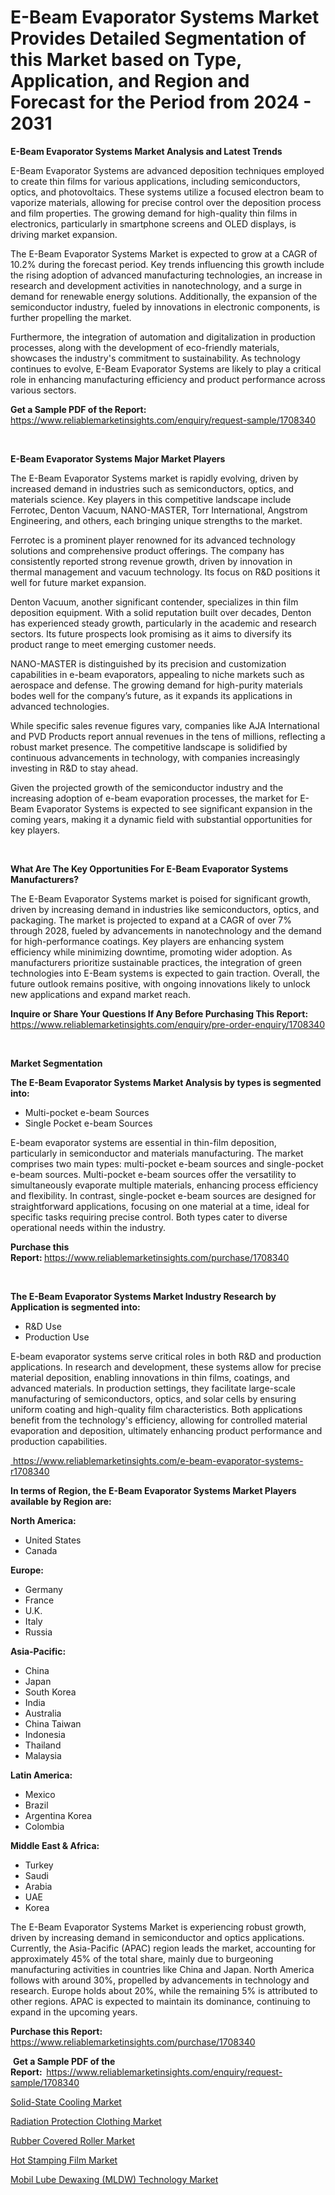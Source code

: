 <p><h1>E-Beam Evaporator Systems Market Provides Detailed Segmentation of this Market based on Type, Application, and Region and Forecast for the Period from 2024 - 2031</h1></p><p><strong>E-Beam Evaporator Systems Market Analysis and Latest Trends</strong></p>
<p><p>E-Beam Evaporator Systems are advanced deposition techniques employed to create thin films for various applications, including semiconductors, optics, and photovoltaics. These systems utilize a focused electron beam to vaporize materials, allowing for precise control over the deposition process and film properties. The growing demand for high-quality thin films in electronics, particularly in smartphone screens and OLED displays, is driving market expansion.</p><p>The E-Beam Evaporator Systems Market is expected to grow at a CAGR of 10.2% during the forecast period. Key trends influencing this growth include the rising adoption of advanced manufacturing technologies, an increase in research and development activities in nanotechnology, and a surge in demand for renewable energy solutions. Additionally, the expansion of the semiconductor industry, fueled by innovations in electronic components, is further propelling the market.</p><p>Furthermore, the integration of automation and digitalization in production processes, along with the development of eco-friendly materials, showcases the industry's commitment to sustainability. As technology continues to evolve, E-Beam Evaporator Systems are likely to play a critical role in enhancing manufacturing efficiency and product performance across various sectors.</p></p>
<p><strong>Get a Sample PDF of the Report:&nbsp;</strong> <a href="https://www.reliablemarketinsights.com/enquiry/request-sample/1708340?utm_campaign=1331&utm_medium=2&utm_source=Github&utm_content=ia&utm_term=07102024&utm_id=e-beam-evaporator-systems">https://www.reliablemarketinsights.com/enquiry/request-sample/1708340</a></p>
<p>&nbsp;</p>
<p><strong>E-Beam Evaporator Systems Major Market Players</strong></p>
<p><p>The E-Beam Evaporator Systems market is rapidly evolving, driven by increased demand in industries such as semiconductors, optics, and materials science. Key players in this competitive landscape include Ferrotec, Denton Vacuum, NANO-MASTER, Torr International, Angstrom Engineering, and others, each bringing unique strengths to the market.</p><p>Ferrotec is a prominent player renowned for its advanced technology solutions and comprehensive product offerings. The company has consistently reported strong revenue growth, driven by innovation in thermal management and vacuum technology. Its focus on R&D positions it well for future market expansion.</p><p>Denton Vacuum, another significant contender, specializes in thin film deposition equipment. With a solid reputation built over decades, Denton has experienced steady growth, particularly in the academic and research sectors. Its future prospects look promising as it aims to diversify its product range to meet emerging customer needs.</p><p>NANO-MASTER is distinguished by its precision and customization capabilities in e-beam evaporators, appealing to niche markets such as aerospace and defense. The growing demand for high-purity materials bodes well for the company’s future, as it expands its applications in advanced technologies.</p><p>While specific sales revenue figures vary, companies like AJA International and PVD Products report annual revenues in the tens of millions, reflecting a robust market presence. The competitive landscape is solidified by continuous advancements in technology, with companies increasingly investing in R&D to stay ahead.</p><p>Given the projected growth of the semiconductor industry and the increasing adoption of e-beam evaporation processes, the market for E-Beam Evaporator Systems is expected to see significant expansion in the coming years, making it a dynamic field with substantial opportunities for key players.</p></p>
<p>&nbsp;</p>
<p><strong>What Are The Key Opportunities For E-Beam Evaporator Systems Manufacturers?</strong></p>
<p><p>The E-Beam Evaporator Systems market is poised for significant growth, driven by increasing demand in industries like semiconductors, optics, and packaging. The market is projected to expand at a CAGR of over 7% through 2028, fueled by advancements in nanotechnology and the demand for high-performance coatings. Key players are enhancing system efficiency while minimizing downtime, promoting wider adoption. As manufacturers prioritize sustainable practices, the integration of green technologies into E-Beam systems is expected to gain traction. Overall, the future outlook remains positive, with ongoing innovations likely to unlock new applications and expand market reach.</p></p>
<p><strong>Inquire or Share Your Questions If Any Before Purchasing This Report:</strong> <a href="https://www.reliablemarketinsights.com/enquiry/pre-order-enquiry/1708340?utm_campaign=1331&utm_medium=2&utm_source=Github&utm_content=ia&utm_term=07102024&utm_id=e-beam-evaporator-systems">https://www.reliablemarketinsights.com/enquiry/pre-order-enquiry/1708340</a></p>
<p>&nbsp;</p>
<p><strong>Market Segmentation</strong></p>
<p><strong>The E-Beam Evaporator Systems Market Analysis by types is segmented into:</strong></p>
<p><ul><li>Multi-pocket e-beam Sources</li><li>Single Pocket e-beam Sources</li></ul></p>
<p><p>E-beam evaporator systems are essential in thin-film deposition, particularly in semiconductor and materials manufacturing. The market comprises two main types: multi-pocket e-beam sources and single-pocket e-beam sources. Multi-pocket e-beam sources offer the versatility to simultaneously evaporate multiple materials, enhancing process efficiency and flexibility. In contrast, single-pocket e-beam sources are designed for straightforward applications, focusing on one material at a time, ideal for specific tasks requiring precise control. Both types cater to diverse operational needs within the industry.</p></p>
<p><strong>Purchase this Report:&nbsp;</strong><a href="https://www.reliablemarketinsights.com/purchase/1708340?utm_campaign=1331&utm_medium=2&utm_source=Github&utm_content=ia&utm_term=07102024&utm_id=e-beam-evaporator-systems">https://www.reliablemarketinsights.com/purchase/1708340</a></p>
<p>&nbsp;</p>
<p><strong>The E-Beam Evaporator Systems Market Industry Research by Application is segmented into:</strong></p>
<p><ul><li>R&D Use</li><li>Production Use</li></ul></p>
<p><p>E-beam evaporator systems serve critical roles in both R&D and production applications. In research and development, these systems allow for precise material deposition, enabling innovations in thin films, coatings, and advanced materials. In production settings, they facilitate large-scale manufacturing of semiconductors, optics, and solar cells by ensuring uniform coating and high-quality film characteristics. Both applications benefit from the technology's efficiency, allowing for controlled material evaporation and deposition, ultimately enhancing product performance and production capabilities.</p></p>
<p><a href="https://www.reliablemarketinsights.com/e-beam-evaporator-systems-r1708340?utm_campaign=1331&utm_medium=2&utm_source=Github&utm_content=ia&utm_term=07102024&utm_id=e-beam-evaporator-systems">&nbsp;https://www.reliablemarketinsights.com/e-beam-evaporator-systems-r1708340</a></p>
<p><strong>In terms of Region, the E-Beam Evaporator Systems Market Players available by Region are:</strong></p>
<p>
    <p> <strong> North America: </strong>
        <ul>
            <li>United States</li>
            <li>Canada</li>
        </ul>
        </p> 
    <p> <strong> Europe: </strong>
        <ul>
            <li>Germany</li>
            <li>France</li>
            <li>U.K.</li>
            <li>Italy</li>
            <li>Russia</li>
        </ul>
        </p> 
    <p> <strong> Asia-Pacific: </strong>
        <ul>
            <li>China</li>
            <li>Japan</li>
            <li>South Korea</li>
            <li>India</li>
            <li>Australia</li>
            <li>China Taiwan</li>
            <li>Indonesia</li>
            <li>Thailand</li>
            <li>Malaysia</li>
        </ul>
        </p> 
    <p> <strong> Latin America: </strong>
        <ul>
            <li>Mexico</li>
            <li>Brazil</li>
            <li>Argentina Korea</li>
            <li>Colombia</li>
        </ul>
        </p> 
    <p> <strong> Middle East & Africa: </strong>
        <ul>
            <li>Turkey</li>
            <li>Saudi</li>
            <li>Arabia</li>
            <li>UAE</li>
            <li>Korea</li>
        </ul>
    </p>
    </p>
<p><p>The E-Beam Evaporator Systems Market is experiencing robust growth, driven by increasing demand in semiconductor and optics applications. Currently, the Asia-Pacific (APAC) region leads the market, accounting for approximately 45% of the total share, mainly due to burgeoning manufacturing activities in countries like China and Japan. North America follows with around 30%, propelled by advancements in technology and research. Europe holds about 20%, while the remaining 5% is attributed to other regions. APAC is expected to maintain its dominance, continuing to expand in the upcoming years.</p></p>
<p><strong>Purchase this Report: </strong><a href="https://www.reliablemarketinsights.com/purchase/1708340?utm_campaign=1331&utm_medium=2&utm_source=Github&utm_content=ia&utm_term=07102024&utm_id=e-beam-evaporator-systems">https://www.reliablemarketinsights.com/purchase/1708340</a></p>
<p>&nbsp;<strong>Get a Sample PDF of the Report:&nbsp;&nbsp;</strong><a href="https://www.reliablemarketinsights.com/enquiry/request-sample/1708340?utm_campaign=1331&utm_medium=2&utm_source=Github&utm_content=ia&utm_term=07102024&utm_id=e-beam-evaporator-systems">https://www.reliablemarketinsights.com/enquiry/request-sample/1708340</a></p>
<p><strong></strong></p>
<p><p><a href="https://issuu.com/reportprime-2/docs/solid-state-cooling-market-size-203_d4f03e3f781758?utm_campaign=1331&utm_medium=2&utm_source=Github&utm_content=ia&utm_term=07102024&utm_id=e-beam-evaporator-systems">Solid-State Cooling Market</a></p><p><a href="https://www.linkedin.com/pulse/in-depth-analysis-global-radiation-protection-clothing-market-7xghc?utm_campaign=1331&utm_medium=2&utm_source=Github&utm_content=ia&utm_term=07102024&utm_id=e-beam-evaporator-systems">Radiation Protection Clothing Market</a></p><p><a href="https://www.linkedin.com/pulse/investment-opportunities-rubber-covered-roller-sector-risk-analysis-bcenc?utm_campaign=1331&utm_medium=2&utm_source=Github&utm_content=ia&utm_term=07102024&utm_id=e-beam-evaporator-systems">Rubber Covered Roller Market</a></p><p><a href="https://www.linkedin.com/pulse/hot-stamping-film-market2024-2031-industry-insights-investment-jwtoc?utm_campaign=1331&utm_medium=2&utm_source=Github&utm_content=ia&utm_term=07102024&utm_id=e-beam-evaporator-systems">Hot Stamping Film Market</a></p><p><a href="https://issuu.com/reportprime-2/docs/mobil-lube-dewaxing-mldw-technology_cd5642f92a1f34?utm_campaign=1331&utm_medium=2&utm_source=Github&utm_content=ia&utm_term=07102024&utm_id=e-beam-evaporator-systems">Mobil Lube Dewaxing (MLDW) Technology Market</a></p></p>